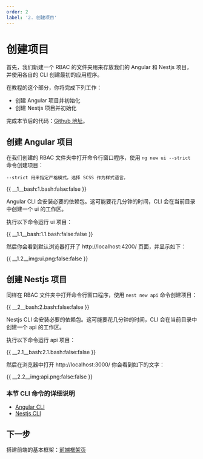 ```yaml
---
order: 2
label: '2. 创建项目'
---
```


# 创建项目

首先，我们新建一个 RBAC 的文件夹用来存放我们的 Angular 和 Nestjs 项目，并使用各自的 CLI 创建最初的应用程序。

在教程的这个部分，你将完成下列工作：

- 创建 Angular 项目并初始化
- 创建 Nestjs 项目并初始化

完成本节后的代码：<a href="https://github.com/NG-NEST/ng-nest-examples/tree/master/RBAC/2-create-project" target="_blank">Github 地址</a>。

## 创建 Angular 项目

在我们创建的 RBAC 文件夹中打开命令行窗口程序，使用 `ng new ui --strict` 命令创建项目：

```info
--strict 用来指定严格模式。选择 SCSS 作为样式语言。
```

{{ __1\__bash:1.bash:false:false }}

Angular CLI 会安装必要的依赖包。这可能要花几分钟的时间，CLI 会在当前目录中创建一个 ui 的工作区。

执行以下命令运行 ui 项目：

{{ __1.1\__bash:1.1.bash:false:false }}

然后你会看到默认浏览器打开了 http://localhost:4200/ 页面，并显示如下：

{{ __1.2\__img:ui.png:false:false }}

## 创建 Nestjs 项目

同样在 RBAC 文件夹中打开命令行窗口程序，使用 `nest new api` 命令创建项目：

{{ __2\__bash:2.bash:false:false }}

Nestjs CLI 会安装必要的依赖包。这可能要花几分钟的时间，CLI 会在当前目录中创建一个 api 的工作区。

执行以下命令运行 api 项目：

{{ __2.1\__bash:2.1.bash:false:false }}

然后在浏览器中打开 http://localhost:3000/ 你会看到如下的文字：

{{ __2.2\__img:api.png:false:false }}

### 本节 CLI 命令的详细说明

- <a href="https://angular.cn/cli" target="_blank">Angular CLI</a>
- <a href="https://docs.nestjs.com/cli/overview" target="_blank">Nestjs CLI</a>

## 下一步

搭建前端的基本框架：[前端框架页](index/docs/course/rbac/3-ui-frame)
